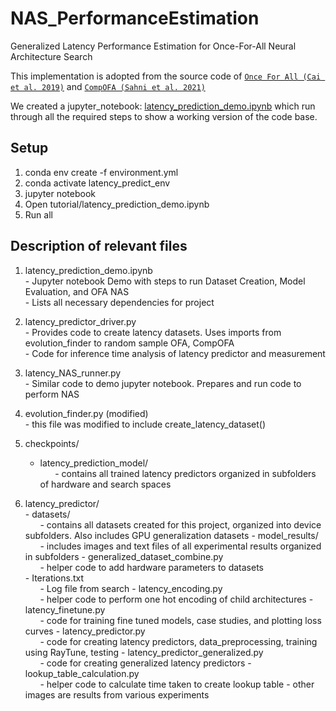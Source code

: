 # NAS_PerformanceEstimation
Generalized Latency Performance Estimation for Once-For-All Neural Architecture Search

This implementation is adopted from the source code of 
[`Once For All (Cai et al. 2019)`](https://github.com/mit-han-lab/once-for-all) and [`CompOFA (Sahni et al. 2021)`](https://github.com/compofa-blind-review/compofa-iclr21)

We created a jupyter_notebook: [latency_prediction_demo.ipynb](https://github.com/RhythmSyed/NAS_PerformanceEstimation/blob/main/tutorial/latency_prediction_demo.ipynb) which run through
all the required steps to show a working version of the code base.


## Setup
1. conda env create -f environment.yml
2. conda activate latency_predict_env
3. jupyter notebook
4. Open tutorial/latency_prediction_demo.ipynb
5. Run all


## Description of relevant files

1.   latency_prediction_demo.ipynb\
    -   Jupyter notebook Demo with steps to run Dataset Creation, Model Evaluation, and OFA NAS\
    -   Lists all necessary dependencies for project

2.   latency_predictor_driver.py\
    -   Provides code to create latency datasets. Uses imports from evolution_finder to random sample OFA, CompOFA\
    -   Code for inference time analysis of latency predictor and measurement

3.   latency_NAS_runner.py\
    -   Similar code to demo jupyter notebook. Prepares and run code to perform NAS

4.   evolution_finder.py (modified)\
    -   this file was modified to include create_latency_dataset()

5.  checkpoints/
    -   latency_prediction_model/\
        &nbsp;&nbsp;&nbsp;&nbsp;&nbsp;&nbsp;- contains all trained latency predictors organized in subfolders of hardware and search spaces

6.   latency_predictor/\
    -   datasets/\
        &nbsp;&nbsp;&nbsp;&nbsp;&nbsp;&nbsp;- contains all datasets created for this project, organized into device subfolders. Also includes GPU generalization datasets
    -   model_results/\
        &nbsp;&nbsp;&nbsp;&nbsp;&nbsp;&nbsp;- includes images and text files of all experimental results organized in subfolders 
    -   generalized_dataset_combine.py\
        &nbsp;&nbsp;&nbsp;&nbsp;&nbsp;&nbsp;- helper code to add hardware parameters to datasets    
    -   Iterations.txt\
        &nbsp;&nbsp;&nbsp;&nbsp;&nbsp;&nbsp;- Log file from search
    -   latency_encoding.py\
        &nbsp;&nbsp;&nbsp;&nbsp;&nbsp;&nbsp;- helper code to perform one hot encoding of child architectures
    -   latency_finetune.py\
        &nbsp;&nbsp;&nbsp;&nbsp;&nbsp;&nbsp;- code for training fine tuned models, case studies, and plotting loss curves
    -   latency_predictor.py\
        &nbsp;&nbsp;&nbsp;&nbsp;&nbsp;&nbsp;- code for creating latency predictors, data_preprocessing, training using RayTune, testing
    -   latency_predictor_generalized.py\
        &nbsp;&nbsp;&nbsp;&nbsp;&nbsp;&nbsp;- code for creating generalized latency predictors
    -   lookup_table_calculation.py\
        &nbsp;&nbsp;&nbsp;&nbsp;&nbsp;&nbsp;- helper code to calculate time taken to create lookup table
    -   other images are results from various experiments
